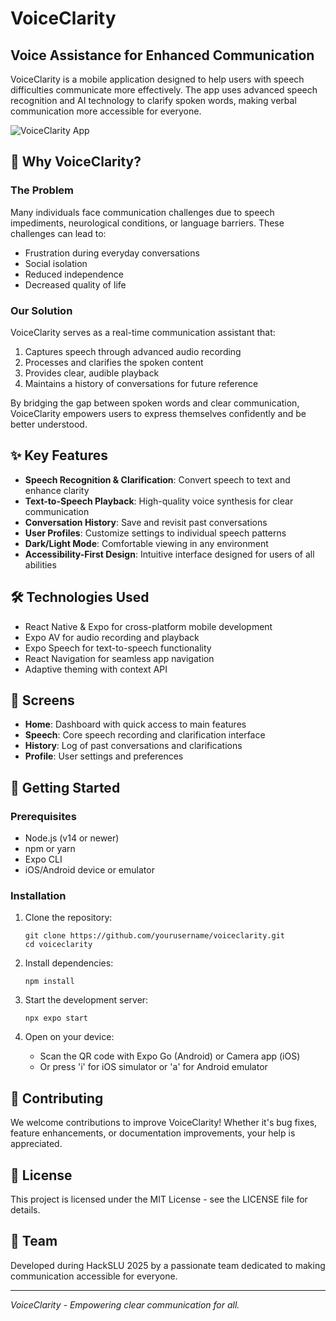 # VoiceClarity

## Voice Assistance for Enhanced Communication

VoiceClarity is a mobile application designed to help users with speech difficulties communicate more effectively. The app uses advanced speech recognition and AI technology to clarify spoken words, making verbal communication more accessible for everyone.

![VoiceClarity App](assets/app-preview.png)

## 🌟 Why VoiceClarity?

### The Problem

Many individuals face communication challenges due to speech impediments, neurological conditions, or language barriers. These challenges can lead to:

- Frustration during everyday conversations
- Social isolation
- Reduced independence
- Decreased quality of life

### Our Solution

VoiceClarity serves as a real-time communication assistant that:

1. Captures speech through advanced audio recording
2. Processes and clarifies the spoken content
3. Provides clear, audible playback
4. Maintains a history of conversations for future reference

By bridging the gap between spoken words and clear communication, VoiceClarity empowers users to express themselves confidently and be better understood.

## ✨ Key Features

- **Speech Recognition & Clarification**: Convert speech to text and enhance clarity
- **Text-to-Speech Playback**: High-quality voice synthesis for clear communication
- **Conversation History**: Save and revisit past conversations
- **User Profiles**: Customize settings to individual speech patterns
- **Dark/Light Mode**: Comfortable viewing in any environment
- **Accessibility-First Design**: Intuitive interface designed for users of all abilities

## 🛠️ Technologies Used

- React Native & Expo for cross-platform mobile development
- Expo AV for audio recording and playback
- Expo Speech for text-to-speech functionality
- React Navigation for seamless app navigation
- Adaptive theming with context API

## 📱 Screens

- **Home**: Dashboard with quick access to main features
- **Speech**: Core speech recording and clarification interface
- **History**: Log of past conversations and clarifications
- **Profile**: User settings and preferences

## 🚀 Getting Started

### Prerequisites

- Node.js (v14 or newer)
- npm or yarn
- Expo CLI
- iOS/Android device or emulator

### Installation

1. Clone the repository:
   ```
   git clone https://github.com/yourusername/voiceclarity.git
   cd voiceclarity
   ```

2. Install dependencies:
   ```
   npm install
   ```

3. Start the development server:
   ```
   npx expo start
   ```

4. Open on your device:
   - Scan the QR code with Expo Go (Android) or Camera app (iOS)
   - Or press 'i' for iOS simulator or 'a' for Android emulator

## 🤝 Contributing

We welcome contributions to improve VoiceClarity! Whether it's bug fixes, feature enhancements, or documentation improvements, your help is appreciated.

## 📄 License

This project is licensed under the MIT License - see the LICENSE file for details.

## 👥 Team

Developed during HackSLU 2025 by a passionate team dedicated to making communication accessible for everyone.

---

*VoiceClarity - Empowering clear communication for all.*
